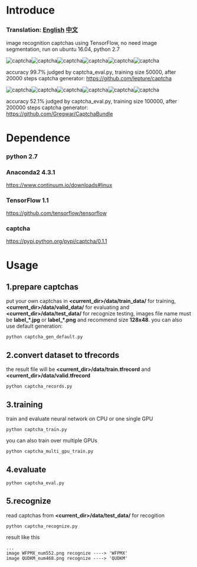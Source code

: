 Introduce
=========
### Translation: [English](https://github.com/PatrickLib/captcha_recognize/blob/master/README.md) [中文](https://github.com/PatrickLib/captcha_recognize/blob/master/README-zhcn.md)

image recognition captchas using TensorFlow, no need image segmentation, run on ubuntu 16.04, python 2.7

![captcha](https://raw.githubusercontent.com/PatrickLib/captcha_recognition/master/data/test_data/CMQVA_num717_1.png)![captcha](https://raw.githubusercontent.com/PatrickLib/captcha_recognition/master/data/test_data/CMQZJ_num908_1.png)![captcha](https://raw.githubusercontent.com/PatrickLib/captcha_recognition/master/data/test_data/CRGEU_num339_1.png)![captcha](https://raw.githubusercontent.com/PatrickLib/captcha_recognition/master/data/test_data/CZHBN_num989_1.png)![captcha](https://raw.githubusercontent.com/PatrickLib/captcha_recognition/master/data/test_data/DZPEW_num388_1.png)![captcha](https://raw.githubusercontent.com/PatrickLib/captcha_recognition/master/data/test_data/CZWED_num21_1.png)

accuracy 99.7% judged by captcha_eval.py, training size 50000, after 20000 steps
captcha generator: https://github.com/lepture/captcha

![captcha](https://raw.githubusercontent.com/PatrickLib/captcha_recognition/master/data/test_data/1ab2s_num286.jpg)![captcha](https://raw.githubusercontent.com/PatrickLib/captcha_recognition/master/data/test_data/1ezx8_num398.jpg)![captcha](https://raw.githubusercontent.com/PatrickLib/captcha_recognition/master/data/test_data/1iv22_num346.jpg)![captcha](https://raw.githubusercontent.com/PatrickLib/captcha_recognition/master/data/test_data/1kxw2_num940.jpg)![captcha](https://raw.githubusercontent.com/PatrickLib/captcha_recognition/master/data/test_data/3mtj9_num765.jpg)![captcha](https://raw.githubusercontent.com/PatrickLib/captcha_recognition/master/data/test_data/1vuy5_num17.jpg)

accuracy 52.1% judged by captcha_eval.py, training size 100000, after 200000 steps
captcha generator: https://github.com/Gregwar/CaptchaBundle
 
Dependence
==========
### python 2.7
### Anaconda2 4.3.1
https://www.continuum.io/downloads#linux
### TensorFlow 1.1
https://github.com/tensorflow/tensorflow
### captcha
https://pypi.python.org/pypi/captcha/0.1.1

Usage
=====
## 1.prepare captchas
put your own captchas in **<current_dir>/data/train_data/** for training, **<current_dir>/data/valid_data/** for evaluating and **<current_dir>/data/test_data/** for recognize testing, images file name must be **label_\*.jpg** or **label_\*.png** and recommend size **128x48**. you can also use default generation:
```
python captcha_gen_default.py
```

## 2.convert dataset to tfrecords
the result file will be **<current_dir>/data/train.tfrecord** and **<current_dir>/data/valid.tfrecord**
```
python captcha_records.py
```

## 3.training
train and evaluate neural network on CPU or one single GPU
```
python captcha_train.py
```
you can also train over multiple GPUs
```
python captcha_multi_gpu_train.py
```

## 4.evaluate
```
python captcha_eval.py
```

## 5.recognize
read captchas from **<current_dir>/data/test_data/** for recogition
```
python captcha_recognize.py
```
result like this
```
...
image WFPMX_num552.png recognize ----> 'WFPMX'
image QUDKM_num468.png recognize ----> 'QUDKM'
```

